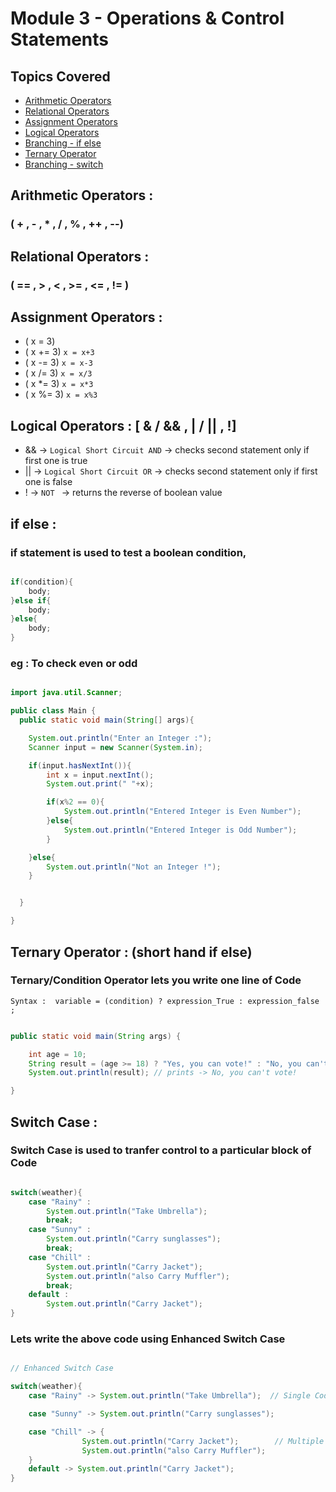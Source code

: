 # Module 3 - Operations & Control Statements

## Topics Covered

- [Arithmetic Operators](#arithmetic)
- [Relational Operators](#relational)
- [Assignment Operators](#assignment)
- [Logical Operators](#logical)
- [Branching - if else](#if_else)
- [Ternary Operator](#ternary)
- [Branching - switch](#switch)

<a name="arithmetic"></a>
## Arithmetic Operators : 
### ( + , - , * , / , % , ++ , --)

<a name="relational"></a>
## Relational Operators : 
### ( == , > , < , >= , <= , != )

<a name="assignment"></a>
## Assignment Operators : 
- ( x = 3)
- ( x += 3)  `x = x+3` 
- ( x -= 3)  `x = x-3`
- ( x /= 3)  `x = x/3`
- ( x *= 3)  `x = x*3`
- ( x %= 3)  `x = x%3`

<a name="Logical"></a>
## Logical Operators : [ & / && , | / || , !] 
- && → `Logical Short Circuit AND` → checks second statement only if first one is true
- || → `Logical Short Circuit OR` → checks second statement only if first one is false 
- !  → `NOT ` → returns the reverse of boolean value

<a name="if_else"></a>
## if else : 
### if statement is used to test a boolean condition, 

```java

if(condition){
    body;
}else if{
    body;
}else{
    body;
}

```
### eg : To check even or odd

```java

import java.util.Scanner;

public class Main {
  public static void main(String[] args){

    System.out.println("Enter an Integer :");
    Scanner input = new Scanner(System.in);

    if(input.hasNextInt()){
        int x = input.nextInt();
        System.out.print(" "+x);

        if(x%2 == 0){
            System.out.println("Entered Integer is Even Number");
        }else{
            System.out.println("Entered Integer is Odd Number");
        }

    }else{
        System.out.println("Not an Integer !");
    }


  }

}

```

<a name="ternary"></a>
## Ternary Operator : (short hand if else)
### Ternary/Condition Operator lets you write one line of Code 

`Syntax :  variable = (condition) ? expression_True : expression_false ;`

```java

public static void main(String args) {

    int age = 10;
    String result = (age >= 18) ? "Yes, you can vote!" : "No, you can't vote!";
    System.out.println(result); // prints -> No, you can't vote!

}

```


<a name="switch"></a>
## Switch Case : 
### Switch Case is used to tranfer control to a particular block of Code

```java

switch(weather){
    case "Rainy" :
        System.out.println("Take Umbrella");
        break;
    case "Sunny" :
        System.out.println("Carry sunglasses");
        break;
    case "Chill" :
        System.out.println("Carry Jacket");
        System.out.println("also Carry Muffler");
        break;
    default :
        System.out.println("Carry Jacket");
}

```
### Lets write the above code using Enhanced Switch Case

```java

// Enhanced Switch Case

switch(weather){
    case "Rainy" -> System.out.println("Take Umbrella");  // Single Code Lines

    case "Sunny" -> System.out.println("Carry sunglasses");

    case "Chill" -> {
                System.out.println("Carry Jacket");        // Multiple Code Lines
                System.out.println("also Carry Muffler");
    }
    default -> System.out.println("Carry Jacket");
}

```



